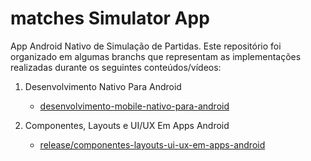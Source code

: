 # matches Simulator App

App Android Nativo de Simulação de Partidas. Este repositório foi organizado em algumas branchs que representam as implementações realizadas durante os seguintes conteúdos/vídeos:

1. Desenvolvimento Nativo Para Android
      - [desenvolvimento-mobile-nativo-para-android](https://github.com/weslleyhub/matches-simulator-app/tree/desenvolvimento-mobile-nativo-para-android)
  
2. Componentes, Layouts e UI/UX Em Apps Android
      - [release/componentes-layouts-ui-ux-em-apps-android](https://github.com/weslleyhub/matches-simulator-app/tree/release/componentes-layouts-ui-ux-em-apps-android)

